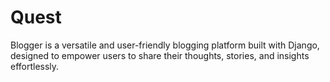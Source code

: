 # Quest
Blogger is a versatile and user-friendly blogging platform built with Django, designed to empower users to share their thoughts, stories, and insights effortlessly.
